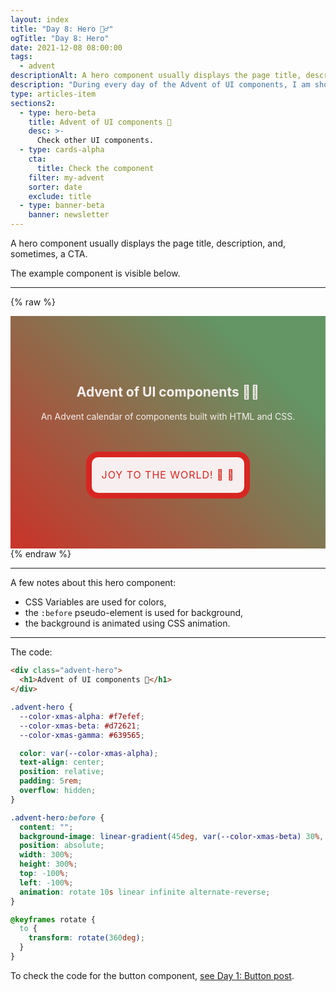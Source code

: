 ```yaml
---
layout: index
title: "Day 8: Hero 🦸‍♂️"
ogTitle: "Day 8: Hero"
date: 2021-12-08 08:00:00
tags:
  - advent
descriptionAlt: A hero component usually displays the page title, description, and, sometimes, a CTA.
description: "During every day of the Advent of UI components, I am showcasing a new UI Component built with HTML, CSS, and JavaScript. Day 8: Hero."
type: articles-item
sections2:
  - type: hero-beta
    title: Advent of UI components 🎄
    desc: >-
      Check other UI components.
  - type: cards-alpha
    cta:
      title: Check the component
    filter: my-advent
    sorter: date
    exclude: title
  - type: banner-beta
    banner: newsletter
---
```


A hero component usually displays the page title, description, and, sometimes, a CTA.

The example component is visible below.

---

{% raw %}
<div class="advent-hero">
  <h2>Advent of UI components 🦸‍♂️</h2>
  <p>An Advent calendar of components built with HTML and CSS.</p>
  <button class="advent-button">Joy to the world! 🎄 🎅</button>
</div>
<style>
.advent-hero {
  --color-xmas-alpha: #f7efef;
  --color-xmas-beta: #d72621;
  --color-xmas-gamma: #639565;
  color: var(--color-xmas-alpha);
  text-align: center;
  position: relative;
  padding: 5rem 2rem;
  overflow: hidden;
}
.advent-hero:before {
  content: "";
  background-image: linear-gradient(45deg, var(--color-xmas-beta) 30%, var(--color-xmas-gamma) 60%);
  width: 300%;
  height: 300%;
  position: absolute;
  top: -100%;
  left: -100%;
  animation: rotate 10s linear infinite alternate-reverse;
  z-index: -1;
}
@keyframes rotate {
  to {
    transform: rotate(360deg);
  }
}
.advent-button {
  --transition-duration-xmas: .3s;
  all: unset;
  background-color: var(--color-xmas-alpha);
  color: var(--color-xmas-beta);
  font-family: inherit;
  font-size: 1rem;
  letter-spacing: .06em;
  line-height: 1.66;
  text-transform: uppercase;
  display: flex;
  justify-content: center;
  align-items: center;
  position: relative;
  min-height: 3em;
  padding: .3em 1em;
  margin: 3em auto 0;
  border-radius: 1.2em;
  border: .6em solid var(--color-xmas-beta);
  cursor: pointer;
}
.advent-button:after {
  content: "";
  position: absolute;
  top: -0.6em;
  right: -0.6em;
  bottom: -0.6em;
  left: -0.6em;
  z-index: -1;
  border-radius: .6em;
  background-color: var(--color-xmas-beta);
  transform: scale(.8);
  transition: transform cubic-bezier(0.3, 0.9, 0.3, 1.2) var(--transition-duration-xmas);
}
.advent-button:hover:after,
.advent-button:focus:after {
  transform: scale(1);
}
.advent-button:focus:after {
  outline: .3em dashed var(--color-xmas-alpha);
  outline-offset: .3em;
}
.advent-button:active:after {
  outline: none;
  transform: scale(.8);
}
@media (prefers-reduced-motion: reduce) {
  .advent-button {
    --transition-duration-xmas: 0s;
  }
}
</style>
{% endraw %}

---

A few notes about this hero component:

- CSS Variables are used for colors,
- the `:before` pseudo-element is used for background,
- the background is animated using CSS animation.

---

The code:

```html
<div class="advent-hero">
  <h1>Advent of UI components 🎅</h1>
</div>
```

```css
.advent-hero {
  --color-xmas-alpha: #f7efef;
  --color-xmas-beta: #d72621;
  --color-xmas-gamma: #639565;

  color: var(--color-xmas-alpha);
  text-align: center;
  position: relative;
  padding: 5rem;
  overflow: hidden;
}

.advent-hero:before {
  content: "";
  background-image: linear-gradient(45deg, var(--color-xmas-beta) 30%, var(--color-xmas-gamma) 60%);
  position: absolute;
  width: 300%;
  height: 300%;
  top: -100%;
  left: -100%;
  animation: rotate 10s linear infinite alternate-reverse;
}

@keyframes rotate {
  to {
    transform: rotate(360deg);
  }
}
```

To check the code for the button component, [see Day 1: Button post](/side-projects/advent/12-01/).
